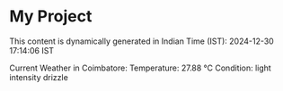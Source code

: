 # My Project

This content is dynamically generated in Indian Time (IST): 2024-12-30 17:14:06 IST


Current Weather in Coimbatore:
Temperature: 27.88 °C
Condition: light intensity drizzle
